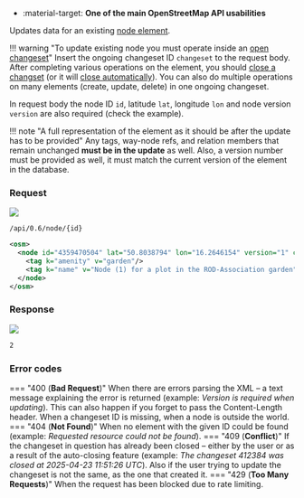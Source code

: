 <div class="grid cards" markdown>

- :material-target: **One of the main OpenStreetMap API usabilities**

</div>

Updates data for an existing [node element](../general_information/elements.md#elements-description).

!!! warning "To update existing node you must operate inside an [open changeset](open_changeset.md)"
    Insert the ongoing changeset ID `changeset` to the request body. After completing various operations on the element, you should [close a changset](close_changeset.md) (or it will [close automatically](../general_information/changesets.md#changesets-attributes)). You can also do multiple operations on many elements (create, update, delete) in one ongoing changeset.

In request body the node ID `id`, latitude `lat`, longitude `lon` and node version `version` are also required (check the example).

!!! note "A full representation of the element as it should be after the update has to be provided"
    Any tags, way-node refs, and relation members that remain unchanged **must be in the update** as well. Also, a version number must be provided as well, it must match the current version of the element in the database.

### Request

![](https://img.shields.io/badge/PUT-lightblue)

```
/api/0.6/node/{id}
```

``` xml title="Example body request for update node with ID" hl_lines="2"
<osm>
  <node id="4359470504" lat="50.8038794" lon="16.2646154" version="1" changeset="412389">
    <tag k="amenity" v="garden"/>
    <tag k="name" v="Node (1) for a plot in the ROD-Association garden"/>
  </node>
</osm>
```

### Response

![](https://img.shields.io/badge/Response-200%20OK-brightgreen)

``` xml title="succesUpdateNode_example.xml" linenums="1"
2
```

### Error codes

=== "400 (**Bad Request**)"
    When there are errors parsing the XML – a text message explaining the error is returned (example: *Version is required when updating*). This can also happen if you forget to pass the Content-Length header. When a changeset ID is missing, when a node is outside the world.
=== "404 (**Not Found**)"
    When no element with the given ID could be found (example: *Requested resource could not be found*).
=== "409 (**Conflict**)"
    If the changeset in question has already been closed – either by the user or as a result of the auto-closing feature (example: *The changeset 412384 was closed at 2025-04-23 11:51:26 UTC*). Also if the user trying to update the changeset is not the same, as the one that created it.
=== "429 (**Too Many Requests**)"
    When the request has been blocked due to rate limiting.